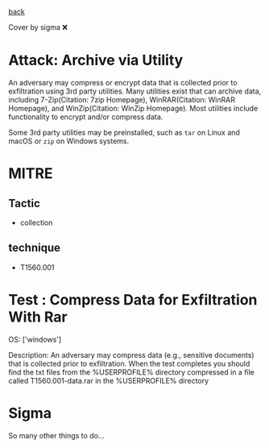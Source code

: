 [back](../index.md)

Cover by sigma :x: 

# Attack: Archive via Utility

 An adversary may compress or encrypt data that is collected prior to exfiltration using 3rd party utilities. Many utilities exist that can archive data, including 7-Zip(Citation: 7zip Homepage), WinRAR(Citation: WinRAR Homepage), and WinZip(Citation: WinZip Homepage). Most utilities include functionality to encrypt and/or compress data.

Some 3rd party utilities may be preinstalled, such as `tar` on Linux and macOS or `zip` on Windows systems.

# MITRE
## Tactic
  - collection

## technique
  - T1560.001

# Test : Compress Data for Exfiltration With Rar

OS: ['windows']

Description: An adversary may compress data (e.g., sensitive documents) that is collected prior to exfiltration.
When the test completes you should find the txt files from the %USERPROFILE% directory compressed in a file called T1560.001-data.rar in the %USERPROFILE% directory 


# Sigma

 So many other things to do...
